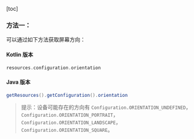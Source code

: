 [toc]

### 方法一：

可以通过如下方法获取屏幕方向：

#### Kotlin 版本

```kotlin
resources.configuration.orientation
```

#### Java 版本

```java
getResources().getConfiguration().orientation
```

> 提示：设备可能存在的方向有 `Configuration.ORIENTATION_UNDEFINED`，`Configuration.ORIENTATION_PORTRAIT`， `Configuration.ORIENTATION_LANDSCAPE`，`Configuration.ORIENTATION_SQUARE`。

